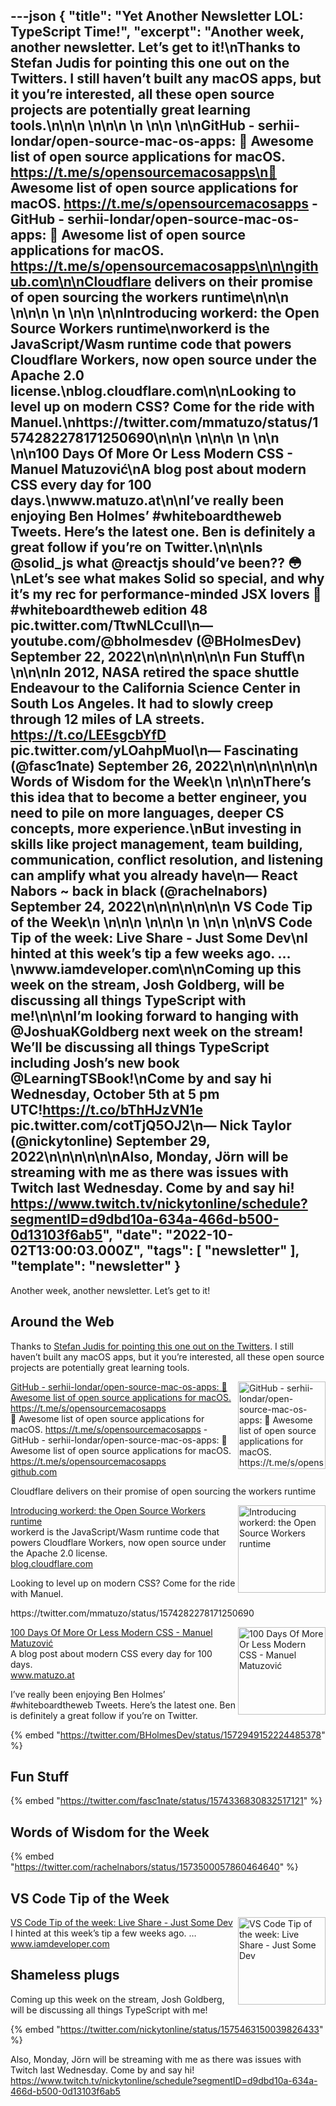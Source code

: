 ---json
{
  "title": "Yet Another Newsletter LOL: TypeScript Time!",
  "excerpt": "Another week, another newsletter. Let’s get to it!\nThanks to Stefan Judis for pointing this one out on the Twitters. I still haven’t built any macOS apps, but it you’re interested, all these open source projects are potentially great learning tools.\n\n\n          \n\n\n \n          \n\n          \n\nGitHub - serhii-londar/open-source-mac-os-apps: 🚀 Awesome list of open source applications for macOS. https://t.me/s/opensourcemacosapps\n🚀 Awesome list of open source applications for macOS. https://t.me/s/opensourcemacosapps - GitHub - serhii-londar/open-source-mac-os-apps: 🚀 Awesome list of open source applications for macOS. https://t.me/s/opensourcemacosapps\n\n\ngithub.com\n\nCloudflare delivers on their promise of open sourcing the workers runtime\n\n\n          \n\n\n \n          \n\n          \n\nIntroducing workerd: the Open Source Workers runtime\nworkerd is the JavaScript/Wasm runtime code that powers Cloudflare Workers, now open source under the Apache 2.0 license.\nblog.cloudflare.com\n\nLooking to level up on modern CSS? Come for the ride with Manuel.\nhttps://twitter.com/mmatuzo/status/1574282278171250690\n\n\n          \n\n\n \n          \n\n          \n\n100 Days Of More Or Less Modern CSS - Manuel Matuzović\nA blog post about modern CSS every day for 100 days.\nwww.matuzo.at\n\nI’ve really been enjoying Ben Holmes’ #whiteboardtheweb Tweets. Here’s the latest one. Ben is definitely a great follow if you’re on Twitter.\n\n\nIs @solid_js what @reactjs should’ve been?? 😳\nLet’s see what makes Solid so special, and why it’s my rec for performance-minded JSX lovers 💙#whiteboardtheweb edition 48 pic.twitter.com/TtwNLCcuIl\n— youtube.com/@bholmesdev (@BHolmesDev) September 22, 2022\n\n\n\n\n\n\n      Fun Stuff\n    \n\n\nIn 2012, NASA retired the space shuttle Endeavour to the California Science Center in South Los Angeles. It had to slowly creep through 12 miles of LA streets. https://t.co/LEEsgcbYfD pic.twitter.com/yLOahpMuoI\n— Fascinating (@fasc1nate) September 26, 2022\n\n\n\n\n\n\n      Words of Wisdom for the Week\n    \n\n\nThere’s this idea that to become a better engineer, you need to pile on more languages, deeper CS concepts, more experience.\nBut investing in skills like project management, team building, communication, conflict resolution, and listening can amplify what you already have\n— React Nabors ~ back in black (@rachelnabors) September 24, 2022\n\n\n\n\n\n\n      VS Code Tip of the Week\n    \n\n\n          \n\n\n \n          \n\n          \n\nVS Code Tip of the week: Live Share - Just Some Dev\nI hinted at this week’s tip a few weeks ago.                                                        …\nwww.iamdeveloper.com\n\nComing up this week on the stream, Josh Goldberg, will be discussing all things TypeScript with me!\n\n\nI’m looking forward to hanging with @JoshuaKGoldberg next week on the stream! We’ll be discussing all things TypeScript including Josh’s new book @LearningTSBook!\nCome by and say hi Wednesday, October 5th at 5 pm UTC!https://t.co/bThHJzVN1e pic.twitter.com/cotTjQ5OJ2\n— Nick Taylor (@nickytonline) September 29, 2022\n\n\n\n\n\nAlso, Monday, Jörn will be streaming with me as there was issues with Twitch last Wednesday. Come by and say hi! https://www.twitch.tv/nickytonline/schedule?segmentID=d9dbd10a-634a-466d-b500-0d13103f6ab5",
  "date": "2022-10-02T13:00:03.000Z",
  "tags": [
    "newsletter"
  ],
  "template": "newsletter"
}
---

<p>Another week, another newsletter. Let’s get to it!</p>

<h2>
      Around the Web
    </h2>

<p>Thanks to <a href="https://twitter.com/stefanjudis/status/1574526543015075849"  target="_blank">Stefan Judis for pointing this one out on the Twitters</a>. I still haven’t built any macOS apps, but it you’re interested, all these open source projects are potentially great learning tools.</p>

<tr><td align="left" ><div >

<a href="https://github.com/serhii-londar/open-source-mac-os-apps"  target="_blank">
<img align="right" alt="GitHub - serhii-londar/open-source-mac-os-apps: 🚀 Awesome list of open source applications for macOS. https://t.me/s/opensourcemacosapps"  height="140" src="https://s3.amazonaws.com/revue/items/images/018/217/168/thumb/7e490800-ad38-11e9-9afe-8749c499edfa?1664231440"  width="140"/>
</a> 
<div>
<div  ><a href="https://github.com/serhii-londar/open-source-mac-os-apps"  target="_blank">GitHub - serhii-londar/open-source-mac-os-apps: 🚀 Awesome list of open source applications for macOS. https://t.me/s/opensourcemacosapps</a></div>
<div  ><div  >🚀 Awesome list of open source applications for macOS. <a href="https://t.me/s/opensourcemacosapps"  target="_blank">https://t.me/s/opensourcemacosapps</a> - GitHub - serhii-londar/open-source-mac-os-apps: 🚀 Awesome list of open source applications for macOS. <a href="https://t.me/s/opensourcemacosapps"  target="_blank">https://t.me/s/opensourcemacosapps</a>
</div>
</div>
<div  ><a href="https://github.com/serhii-londar/open-source-mac-os-apps"  target="_blank">github.com</a></div>
</div>
</div></td></tr>

<p>Cloudflare delivers on their promise of open sourcing the workers runtime</p>

<tr><td align="left" ><div >

<a href="https://blog.cloudflare.com/workerd-open-source-workers-runtime/"  target="_blank">
<img align="right" alt="Introducing workerd: the Open Source Workers runtime"  height="140" src="https://s3.amazonaws.com/revue/items/images/018/228/664/thumb/Introducing-workerd--the-Open-Source-Workers-runtime-OG-1.png?1664294563"  width="140"/>
</a> 
<div>
<div  ><a href="https://blog.cloudflare.com/workerd-open-source-workers-runtime/"  target="_blank">Introducing workerd: the Open Source Workers runtime</a></div>
<div  ><div  >workerd is the JavaScript/Wasm runtime code that powers Cloudflare Workers, now open source under the Apache 2.0 license.</div>
</div>
<div  ><a href="https://blog.cloudflare.com/workerd-open-source-workers-runtime/"  target="_blank">blog.cloudflare.com</a></div>
</div>
</div></td></tr>

<p>Looking to level up on modern CSS? Come for the ride with Manuel.</p>

<p>https://twitter.com/mmatuzo/status/1574282278171250690</p>
<tr><td align="left" ><div >

<a href="https://www.matuzo.at/blog/2022/100-days-of-more-or-less-modern-css/?s&amp;utm_campaign=Yet%20Another%20Newsletter%20LOL&amp;utm_medium=email&amp;utm_source=Revue%20newsletter"  target="_blank">
<img align="right" alt="100 Days Of More Or Less Modern CSS - Manuel Matuzović"  height="140" src="https://s3.amazonaws.com/revue/items/images/018/240/912/thumb/sm_100days-css.jpg?1664361039"  width="140"/>
</a> 
<div>
<div  ><a href="https://www.matuzo.at/blog/2022/100-days-of-more-or-less-modern-css/?s&amp;utm_campaign=Yet%20Another%20Newsletter%20LOL&amp;utm_medium=email&amp;utm_source=Revue%20newsletter"  target="_blank">100 Days Of More Or Less Modern CSS - Manuel Matuzović</a></div>
<div  ><div  >A blog post about modern CSS every day for 100 days.</div>
</div>
<div  ><a href="https://www.matuzo.at/blog/2022/100-days-of-more-or-less-modern-css/?s&amp;utm_campaign=Yet%20Another%20Newsletter%20LOL&amp;utm_medium=email&amp;utm_source=Revue%20newsletter"  target="_blank">www.matuzo.at</a></div>
</div>
</div></td></tr>

<p>I’ve really been enjoying Ben Holmes’ #whiteboardtheweb Tweets. Here’s the latest one. Ben is definitely a great follow if you’re on Twitter.</p>

{% embed "https://twitter.com/BHolmesDev/status/1572949152224485378" %}

<h2>
      Fun Stuff
    </h2>

{% embed "https://twitter.com/fasc1nate/status/1574336830832517121" %}

<h2>
      Words of Wisdom for the Week
    </h2>

{% embed "https://twitter.com/rachelnabors/status/1573500057860464640" %}

<h2>
      VS Code Tip of the Week
    </h2>

<tr><td align="left" ><div >

<a href="https://www.iamdeveloper.com/vscodetips/2022/vs-code-tip-of-the-week-live-share-24b2/"  target="_blank">
<img align="right" alt="VS Code Tip of the week: Live Share - Just Some Dev"  height="140" src="https://s3.amazonaws.com/revue/items/images/018/240/725/thumb/twitter-blog-post-social-card_bqhgzt?1664360304"  width="140"/>
</a> 
<div>
<div  ><a href="https://www.iamdeveloper.com/vscodetips/2022/vs-code-tip-of-the-week-live-share-24b2/"  target="_blank">VS Code Tip of the week: Live Share - Just Some Dev</a></div>
<div  ><div  >I hinted at this week’s tip a few weeks ago.                                                        …</div>
</div>
<div  ><a href="https://www.iamdeveloper.com/vscodetips/2022/vs-code-tip-of-the-week-live-share-24b2/"  target="_blank">www.iamdeveloper.com</a></div>
</div>
</div></td></tr>

<h2>
      Shameless plugs
    </h2>

<p>Coming up this week on the stream, Josh Goldberg, will be discussing all things TypeScript with me!</p>

{% embed "https://twitter.com/nickytonline/status/1575463150039826433" %}

<p>Also, Monday, Jörn will be streaming with me as there was issues with Twitch last Wednesday. Come by and say hi! <a href="https://www.twitch.tv/nickytonline/schedule?segmentID=d9dbd10a-634a-466d-b500-0d13103f6ab5&amp;utm_campaign=Yet%20Another%20Newsletter%20LOL&amp;utm_medium=email&amp;utm_source=Revue%20newsletter"  target="_blank">https://www.twitch.tv/nickytonline/schedule?segmentID=d9dbd10a-634a-466d-b500-0d13103f6ab5</a>
</p>
